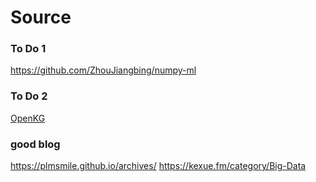 
# Source


### To Do 1
https://github.com/ZhouJiangbing/numpy-ml

### To Do 2
[OpenKG](http://openkg.cn/)

### good blog
https://plmsmile.github.io/archives/
https://kexue.fm/category/Big-Data

